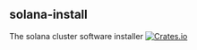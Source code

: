 solana-install
----------
The solana cluster software installer
[![Crates.io](https://img.shields.io/crates/v/solana-install.svg)](https://crates.io/crates/solana-install)